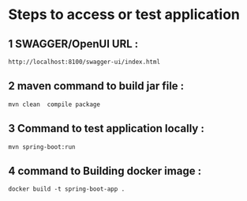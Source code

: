 # Steps to access or test application 



 ## 1 SWAGGER/OpenUI URL  : 

    http://localhost:8100/swagger-ui/index.html

 ## 2 maven command to  build jar file :

    mvn clean  compile package

 ## 3 Command to test application locally  :

    mvn spring-boot:run

 ## 4 command to Building docker image :

    docker build -t spring-boot-app .

